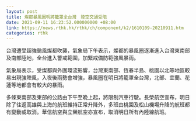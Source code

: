 ```yaml
---
layout: post
title: 燦都暴風圈明將籠罩全台灣　陸空交通受阻
date: 2021-09-11 16:23:52.000000000 +08:00
link: https://news.rthk.hk/rthk/ch/component/k2/1610109-20210911.htm
categories: rthk
---
```


台灣遭受超強颱風燦都吹襲，氣象局下午表示，燦都的暴風圈逐漸進入台灣東南部及南部陸地，全台進入警戒範圍，加緊戒備防範強風暴雨。

氣象局表示，受燦都與外圍環流影響，台灣東南部、恆春半島、桃園以北等地區較易出現強陣風，入夜後雨勢會增強，暴風圈在明日將籠罩全台灣，北部、宜蘭、花蓮等地都會有較大的暴雨。

多條東南部及東部的公路由下午至晚上起，將限制汽車行駛。長榮航空宣布，明日除了往返高雄與上海的航班維持正常升降外，多班由桃園及松山機場升降的航班都有變動或取消。華信航空與立榮航空亦宣布，取消明日所有內陸線航班。
